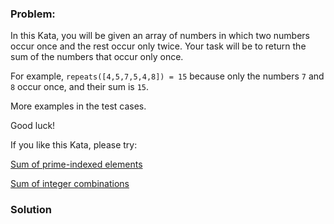 ### Problem:
<p>In this Kata, you will be given an array of numbers in which two numbers occur once and the rest occur only twice. Your task will be to return the sum of the numbers that occur only once. </p>
<p>For example, <code>repeats([4,5,7,5,4,8]) = 15</code> because only the numbers <code>7</code> and <code>8</code> occur once, and their sum is <code>15</code>.</p>
<p>More examples in the test cases. </p>
<!-- C# documentation -->
<!-- end C# documentation -->

<p>Good luck!</p>
<p>If you like this Kata, please try: </p>
<p><a href="https://www.codewars.com/kata/59f38b033640ce9fc700015b" target="_blank">Sum of prime-indexed elements</a></p>
<p><a href="https://www.codewars.com/kata/59f3178e3640cef6d90000d5" target="_blank">Sum of integer combinations</a></p>

### Solution